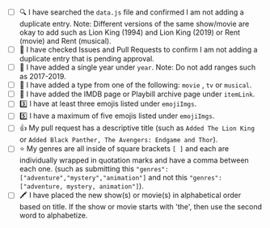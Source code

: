 <!-- You must fill out this to do list for your pull request to be accepted.  If you are adding a new TV show, movie or musical, please follow the checklist below. Place an [x] (get rid of any spaces) inside each square as you complete each item. This is just to help you double check for any errors that might come up. 🙂 If this pull request is to address something other than adding shows or movies, please delete the text below and write your own description on what you have changed/added to the project. -->

- [ ] 🔍 I have searched the `data.js` file and confirmed I am not adding a duplicate entry. Note: Different versions of the same show/movie are okay to add such as Lion King (1994) and Lion King (2019) or Rent (movie) and Rent (musical).
- [ ] 💜 I have checked Issues and Pull Requests to confirm I am not adding a duplicate entry that is pending approval.
- [ ] 🌈 I have added a single year under `year`. Note: Do not add ranges such as 2017-2019.
- [ ] 📅 I have added a type from one of the following: `movie` , `tv` or `musical`.
- [ ] 🔗 I have added the IMDB page or Playbill archive page under `itemLink`.
- [ ] 3️⃣ I have at least three emojis listed under `emojiImgs`.
- [ ] 5️⃣ I have a maximum of five emojis listed under `emojiImgs`.
- [ ] 👍 My pull request has a descriptive title (such as `Added The Lion King` or `Added Black Panther, The Avengers: Endgame and Thor`).
- [ ] ⭐ My genres are all inside of square brackets `[ ]` and each are individually wrapped in quotation marks and have a comma between each one. (such as submitting this `"genres": ["adventure","mystery","animation"]` and not this `"genres":["adventure, mystery, animation"]`).
- [ ] 🖍️ I have placed the new show(s) or movie(s) in alphabetical order based on title. If the show or movie starts with 'the', then use the second word to alphabetize.

<!-- 👋 If this pull request closes an issue, add Closes #--- to the bottom of the pull request (replace the --- with the issue number). -->
<!-- 👋 If you would like me to Tweet about your contribution, add your Twitter handle to the bottom of this pull request. I will tweet a short summary and a screenshot of what you added. Example tweet: Congrats to @musicalwebdev for contributing to EmojiScreen with their first ever pull request! 🥳They added Legally Blonde, one of our favorite 2000s movies! 💅-->

